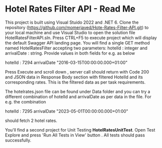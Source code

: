 # Hotel Rates Filter API - Read Me

This project is built using Visual Stuido 2022 and .NET 6.  Clone the repository (https://github.com/momerjaved/Hote-Rates-Filter-API.git) to your local machine and use Visual Studio to open the solution file HotelRatesFilterAPI.sln. Press CTRL+F5 to execute project which will display the default Swagger API landing page. You will find a single GET method named HotelRatesFilter accepting two parameters: hotelId : integer and arrivalDate : string.  Provide values in both fields for e.g. as below

hotelId : 7294
arrivalDate  "2016-03-15T00:00:00.000+01:00"

Press Execute and scroll down , server call should return with Code 200 and JSON data in Response Body section with filtered HotelId and its corresponding rates. This is the filtered data as per task requirements. 

The hotelrates.json file can be found under Data folder and you can try a different combination of hotelId and arrivalDate as per data in the file.  For e.g.  the combination 

hotelId : 7295
arrivalDate  "2023-05-01T00:00:00.000+01:00"

should fetch 2 hotel rates.

You'll find a second project for Unit Testing  **HotelRatesUnitTest**. Open Test Explore and press 'Run All Tests in View' button . All tests should pass successfully.
